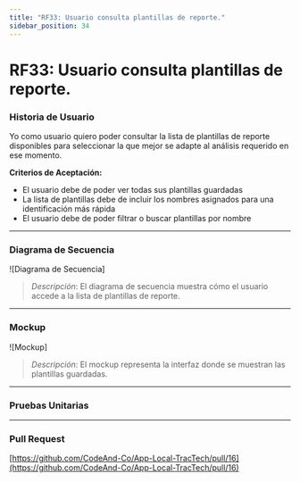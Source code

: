 ```yaml
---
title: "RF33: Usuario consulta plantillas de reporte."  
sidebar_position: 34
---
```


# RF33: Usuario consulta plantillas de reporte.

### Historia de Usuario

Yo como usuario quiero poder consultar la lista de plantillas de reporte disponibles para seleccionar la que mejor se adapte al análisis requerido en ese momento.

  **Criterios de Aceptación:**
  - El usuario debe de poder ver todas sus plantillas guardadas
  - La lista de plantillas debe de incluir los nombres asignados para una identificación más rápida
  - El usuario debe de poder filtrar o buscar plantillas por nombre

---

### Diagrama de Secuencia

![Diagrama de Secuencia] 

> *Descripción*: El diagrama de secuencia muestra cómo el usuario accede a la lista de plantillas de reporte.
---

### Mockup

![Mockup]

> *Descripción*: El mockup representa la interfaz donde se muestran las plantillas guardadas.

---

### Pruebas Unitarias 



---

### Pull Request

[https://github.com/CodeAnd-Co/App-Local-TracTech/pull/16](https://github.com/CodeAnd-Co/App-Local-TracTech/pull/16)
